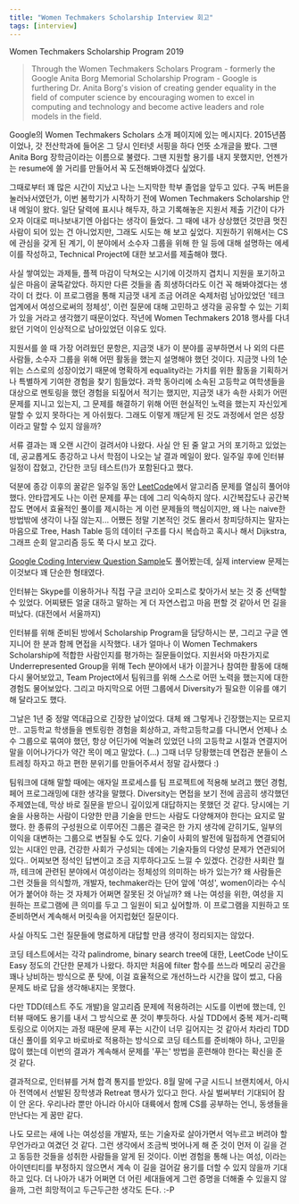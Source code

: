 ```yaml
---
title: "Women Techmakers Scholarship Interview 회고"
tags: [interview]
---
```


Women Techmakers Scholarship Program 2019

<!--more-->

> Through the Women Techmakers Scholars Program - formerly the Google Anita Borg Memorial Scholarship Program - Google is furthering Dr. Anita Borg's vision of creating gender equality in the field of computer science by encouraging women to excel in computing and technology and become active leaders and role models in the field.

Google의 Women Techmakers Scholars 소개 페이지에 있는 메시지다. 2015년쯤이었나, 갓 전산학과에 들어온 그 당시 인터넷 서핑을 하다 언뜻 소개글을 봤다. 그땐 Anita Borg 장학금이라는 이름으로 불렸다. 그땐 지원할 용기를 내지 못했지만, 언젠가는 resume에 쓸 거리를 만들어서 꼭 도전해봐야겠다 싶었다.

그때로부터 꽤 많은 시간이 지났고 나는 느지막한 학부 졸업을 앞두고 있다. 구독 버튼을 눌러놔서였던가, 이번 봄학기가 시작하기 전에 Women Techmakers Scholarship 안내 메일이 왔다. 일단 달력에 표시나 해두자, 하고 기록해놓은 지원서 제출 기간이 다가오자 이대로 떠나보내기엔 아쉽다는 생각이 들었다. 그 때에 내가 상상했던 것만큼 멋진 사람이 되어 있는 건 아니었지만, 그래도 시도는 해 보고 싶었다. 지원하기 위해서는 CS에 관심을 갖게 된 계기, 이 분야에서 소수자 그룹을 위해 한 일 등에 대해 설명하는 에세이를 작성하고, Technical Project에 대한 보고서를 제출해야 했다. 

사실 쌓여있는 과제들, 플젝 마감이 닥쳐오는 시기에 이것까지 겹치니 지원을 포기하고 싶은 마음이 굴뚝같았다. 하지만 다른 것들을 좀 희생하더라도 이건 꼭 해봐야겠다는 생각이 더 컸다. 이 프로그램을 통해 지금껏 내게 조금 어려운 숙제처럼 남아있었던 '테크 업계에서 여성으로써의 정체성', 이런 질문에 대해 고민하고 생각을 공유할 수 있는 기회가 있을 거라고 생각했기 때문이었다. 작년에 Women Techmakers 2018 행사를 다녀왔던 기억이 인상적으로 남아있었던 이유도 있다. 

지원서를 쓸 때 가장 어려웠던 문항은, 지금껏 내가 이 분야를 공부하면서 나 외의 다른 사람들, 소수자 그룹을 위해 어떤 활동을 했는지 설명해야 했던 것이다. 지금껏 나의 1순위는 스스로의 성장이었기 때문에 명확하게 equality라는 가치를 위한 활동을 기획하거나 특별하게 기여한 경험을 찾기 힘들었다. 과학 동아리에 소속된 고등학교 여학생들을 대상으로 멘토링을 했던 경험을 되짚어서 적기는 했지만, 지금껏 내가 속한 사회가 어떤 문제를 지니고 있는지, 그 문제를 해결하기 위해 어떤 현실적인 노력을 했는지 자신있게 말할 수 있지 못하다는 게 아쉬웠다. 그래도 이렇게 깨닫게 된 것도 과정에서 얻은 성장이라고 말할 수 있지 않을까?

서류 결과는 꽤 오랜 시간이 걸려서야 나왔다. 사실 안 된 줄 알고 거의 포기하고 있었는데, 공교롭게도 종강하고 나서 학점이 나오는 날 결과 메일이 왔다. 일주일 후에 인터뷰 일정이 잡혔고, 간단한 코딩 테스트(!)가 포함된다고 했다. 

덕분에 종강 이후의 꿀같은 일주일 동안 [LeetCode](https://leetcode.com/)에서 알고리즘 문제를 열심히 풀어야 했다. 안타깝게도 나는 이런 문제를 푸는 데에 그리 익숙하지 않다. 시간복잡도나 공간복잡도 면에서 효율적인 풀이를 제시하는 게 이런 문제들의 핵심이지만, 왜 나는 naive한 방법밖에 생각이 나질 않는지... 어쨌든 정말 기본적인 것도 몰라서 창피당하지는 말자는 마음으로 Tree, Hash Table 등의 데이터 구조를 다시 복습하고 혹시나 해서 Dijkstra, 그래프 순회 알고리즘 등도 쭉 다시 보고 갔다.

[Google Coding Interview Question Sample](https://careers.google.com/how-we-hire/interview/#interviews-for-all-roles)도 풀어봤는데, 실제 interview 문제는 이것보다 꽤 단순한 형태였다.

인터뷰는 Skype를 이용하거나 직접 구글 코리아 오피스로 찾아가서 보는 것 중 선택할 수 있었다. 어찌됐든 얼굴 대하고 말하는 게 더 자연스럽고 마음 편할 것 같아서 먼 길을 떠났다. (대전에서 서울까지)


인터뷰를 위해 준비된 방에서 Scholarship Program을 담당하시는 분, 그리고 구글 엔지니어 한 분과 함께 면접을 시작했다. 내가 얼마나 이 Women Techmakers Scholarship에 적합한 사람인지를 평가하는 질문들이었다. 지원서와 마찬가지로 Underrepresented Group을 위해 Tech 분야에서 내가 이끌거나 참여한 활동에 대해 다시 물어보았고, Team Project에서 팀워크를 위해 스스로 어떤 노력을 했는지에 대한 경험도 물어보았다. 그리고 마지막으로 어떤 그룹에서 Diversity가 필요한 이유를 얘기해 달라고도 했다. 

그날은 1년 중 정말 역대급으로 긴장한 날이었다. 대체 왜 그렇게나 긴장했는지는 모르지만.. 고등학교 학생들을 멘토링한 경험을 회상하고, 과학고등학교를 다니면서 언제나 소수 그룹으로 묶여야 했던, 항상 어딘가에 억눌려 있었던 나의 고등학교 시절과 연결지어 말을 이어나가다가 약간 목이 메고 말았다. (...) 그때 너무 당황했는데 면접관 분들이 스트레칭 하자고 하고 편한 분위기를 만들어주셔서 정말 감사했다 :)

팀워크에 대해 말할 때에는 애자일 프로세스를 팀 프로젝트에 적용해 보려고 했던 경험, 페어 프로그래밍에 대한 생각을 말했다. Diversity는 면접을 보기 전에 곰곰히 생각했던 주제였는데, 막상 바로 질문을 받으니 깊이있게 대답하지는 못했던 것 같다. 당시에는 기술을 사용하는 사람이 다양한 만큼 기술을 만드는 사람도 다양해져야 한다는 요지로 말했다. 한 종류의 구성원으로 이루어진 그룹은 결국은 한 가지 생각에 갇히기도, 일부의 이익을 대변하는 그룹으로 변질될 수도 있다. 기술이 사회의 발전에 밀접하게 연결되어 있는 시대인 만큼, 건강한 사회가 구성되는 데에는 기술자들의 다양성 문제가 연관되어 있다.. 어찌보면 정석인 답변이고 조금 지루하다고도 느낄 수 있겠다. 건강한 사회란 뭘까, 테크에 관련된 분야에서 여성이라는 정체성의 의미하는 바가 있는가? 왜 사람들은 그런 것들을 의식할까, 개발자, techmaker라는 단어 앞에 '여성', women이라는 수식어가 붙어야 하는 것 자체가 어쩌면 잘못된 것 아닐까? 왜 나는 여성을 위한, 여성을 지원하는 프로그램에 큰 의미를 두고 그 일원이 되고 싶어할까. 이 프로그램을 지원하고 또 준비하면서 계속해서 머릿속을 어지럽혔던 질문이다. 

사실 아직도 그런 질문들에 명료하게 대답할 만큼 생각이 정리되지는 않았다.

코딩 테스트에서는 각각 palindrome, binary search tree에 대한, LeetCode 난이도 Easy 정도의 간단한 문제가 나왔다. 하지만 처음에 filter 함수를 쓰느라 메모리 공간을 꽤나 낭비하는 방식으로 푼 탓에, 이걸 효율적으로 개선하느라 시간을 많이 썼고, 다음 문제도 바로 답을 생각해내지는 못했다.

다만 TDD(테스트 주도 개발)을 알고리즘 문제에 적용하려는 시도를 이번에 했는데, 인터뷰 때에도 용기를 내서 그 방식으로 푼 것이 뿌듯하다. 사실 TDD에서 중복 제거-리팩토링으로 이어지는 과정 때문에 문제 푸는 시간이 너무 길어지는 것 같아서 차라리 TDD 대신 풀이를 외우고 바로바로 적용하는 방식으로 코딩 테스트를 준비해야 하나, 고민을 많이 했는데 이번의 결과가 계속해서 문제를 '푸는' 방법을 훈련해야 한다는 확신을 준 것 같다.

결과적으로, 인터뷰를 거쳐 합격 통지를 받았다. 8월 말에 구글 시드니 브랜치에서, 아시아 전역에서 선발된 장학생과 Retreat 행사가 있다고 한다. 사실 벌써부터 기대되어 잠이 안 온다. 우리나라 뿐만 아니라 아시아 대륙에서 함께 CS를 공부하는 언니, 동생들을 만난다는 게 꿈만 같다. 

나도 모르는 새에 나는 여성성을 개발자, 또는 기술자로 살아가면서 억누르고 버려야 할 무언가라고 여겼던 것 같다. 그런 생각에서 조금씩 벗어나게 해 준 것이 먼저 이 길을 걷고 동등한 것들을 성취한 사람들을 알게 된 것이다. 이번 경험을 통해 나는 여성, 이라는 아이덴티티를 부정하지 않으면서 계속 이 길을 걸어갈 용기를 더할 수 있지 않을까 기대하고 있다. 더 나아가 내가 어쩌면 더 어린 세대들에게 그런 증명을 더해줄 수 있을지 않을까, 그런 희망적이고 두근두근한 생각도 든다. :-P
